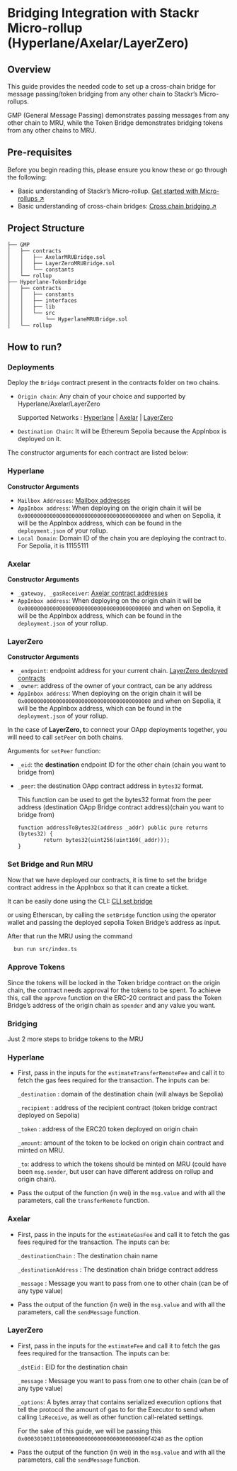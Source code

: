 # Bridging Integration with Stackr Micro-rollup (Hyperlane/Axelar/LayerZero)

## Overview

This guide provides the needed code to set up a cross-chain bridge for message passing/token bridging from any other chain to Stackr’s Micro-rollups.

GMP (General Message Passing) demonstrates passing messages from any other chain to MRU, while the Token Bridge demonstrates bridging tokens from any 
other chains to MRU.

## Pre-requisites

Before you begin reading this, please ensure you know these or go through the following:

- Basic understanding of Stackr’s Micro-rollup. [Get started with Micro-rollups ↗](https://docs.stf.xyz/build/zero-to-one/getting-started)
- Basic understanding of cross-chain bridges:  [Cross chain bridging ↗](https://chain.link/education-hub/cross-chain-bridge)

## Project Structure

```
├── GMP
│   ├── contracts
│   │   ├── AxelarMRUBridge.sol
│   │   ├── LayerZeroMRUBridge.sol
│   │   └── constants
│   └── rollup
├── Hyperlane-TokenBridge
│   ├── contracts
│   │   ├── constants
│   │   ├── interfaces
│   │   ├── lib
│   │   └── src
│   │       └── HyperlaneMRUBridge.sol 
│   └── rollup
```

## How to run?

### **Deployments**

Deploy the `Bridge` contract present in the contracts folder on two chains.

- `Origin chain`: Any chain of your choice and supported by Hyperlane/Axelar/LayerZero
    
    Supported Networks : [Hyperlane](https://docs.hyperlane.xyz/docs/reference/contract-addresses) | [Axelar](https://docs.axelar.dev/dev/reference/testnet-contract-addresses) | [LayerZero](https://docs.layerzero.network/v2/developers/evm/technical-reference/deployed-contracts)
    
- `Destination Chain`: It will be Ethereum Sepolia because the AppInbox is deployed on it.

The constructor arguments for each contract are listed below:

### **Hyperlane**

**Constructor Arguments**

- `Mailbox Addresses`: [Mailbox addresses](https://docs.hyperlane.xyz/docs/reference/contract-addresses#mailbox)
- `AppInbox address`: When deploying on the origin chain it will be `0x0000000000000000000000000000000000000000` and when on Sepolia, it will be the AppInbox address, which can be found in the `deployment.json` of your rollup.
- `Local Domain`: Domain ID of the chain you are deploying the contract to. For Sepolia, it is $11155111$

### **Axelar**

**Constructor Arguments**

- `_gateway, _gasReceiver`: [Axelar contract addresses](https://docs.axelar.dev/dev/reference/testnet-contract-addresses)
- `AppInbox address`: When deploying on the origin chain it will be `0x0000000000000000000000000000000000000000` and when on Sepolia, it will be the AppInbox address, which can be found in the `deployment.json` of your rollup.

### LayerZero

**Constructor Arguments**

- `_endpoint`:  endpoint address for your current chain.  [LayerZero deployed contracts](https://docs.layerzero.network/v2/developers/evm/technical-reference/deployed-contracts)
- `_owner`: address of the owner of your contract, can be any address
- `AppInbox address`: When deploying on the origin chain it will be `0x0000000000000000000000000000000000000000` and when on Sepolia, it will be the AppInbox address, which can be found in the `deployment.json` of your rollup.

In the case of **LayerZero, t**o connect your OApp deployments together, you will need to call `setPeer` on both chains.

Arguments for `setPeer` function:

- `_eid`: the **destination** endpoint ID for the other chain (chain you want to bridge from)
- `_peer`: the destination OApp contract address in `bytes32` format.
    
    This function can be used to get the bytes32 format from the peer address (destination OApp Bridge contract address)(chain you want to bridge from)
    
    ```solidity
    function addressToBytes32(address _addr) public pure returns (bytes32) {
            return bytes32(uint256(uint160(_addr)));
    }
    ```
    

### **Set Bridge and Run MRU**

Now that we have deployed our contracts, it is time to set the bridge contract address in the AppInbox so that it can create a ticket.

It can be easily done using the CLI: [CLI set bridge](https://docs.stf.xyz/build/plugins/bridging#2-set-the-bridge-on-the-appinbox)

or using Etherscan, by calling the `setBridge` function using the operator wallet and passing the deployed sepolia Token Bridge’s address as input.

After that run the MRU using the command 

```bash
  bun run src/index.ts
```

### **Approve Tokens**

Since the tokens will be locked in the Token bridge contract on the origin chain, the contract needs approval for the tokens to be spent. To achieve this, call the `approve` function on the ERC-20 contract and pass the Token Bridge’s address of the origin chain as `spender` and any value you want.

### **Bridging**

Just 2 more steps to bridge tokens to the MRU

### Hyperlane

- First, pass in the inputs for the `estimateTransferRemoteFee` and call it to fetch the gas fees required for the transaction. The inputs can be:
    
    `_destination` : domain of the destination chain (will always be Sepolia)
    
    `_recipient` : address of the recipient contract (token bridge contract deployed on Sepolia)
    
    `_token` : address of the ERC20 token deployed on origin chain
    
    `_amount`: amount of the token to be locked on origin chain contract and minted on MRU.
    
    `_to`: address to which the tokens should be minted on MRU (could have been `msg.sender`, but user can have different address on rollup and origin chain).
    
- Pass the output of the function (in wei) in the `msg.value` and with all the parameters, call the `transferRemote` function.

### Axelar

- First, pass in the inputs for the `estimateGasFee` and call it to fetch the gas fees required for the transaction. The inputs can be:
    
    `_destinationChain` : The destination chain name
    
    `_destinationAddress` : The destination chain bridge contract address
    
    `_message` : Message you want to pass from one to other chain (can be of any type value)
    
- Pass the output of the function (in wei) in the `msg.value` and with all the parameters, call the `sendMessage` function.

### LayerZero

- First, pass in the inputs for the `estimateFee` and call it to fetch the gas fees required for the transaction. The inputs can be:
    
    `_dstEid` : EID for the destination chain
    
    `_message` : Message you want to pass from one to other chain (can be of any type value)
    
    `_options`: A bytes array that contains serialized execution options that tell the protocol the amount of gas to for the Executor to send when calling `lzReceive`, as well as other function call-related settings.
    
    For the sake of this guide, we will be passing this `0x000301001101000000000000000000000000000f4240` as the option
    
- Pass the output of the function (in wei) in the `msg.value` and with all the parameters, call the `sendMessage` function.
